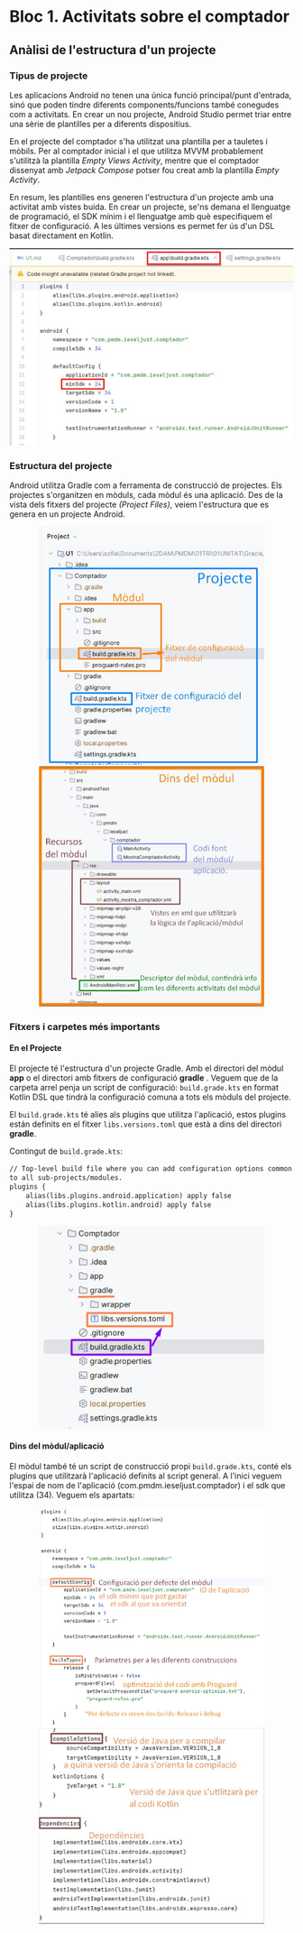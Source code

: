 
# Bloc 1. Activitats sobre el comptador

## Anàlisi de l'estructura d'un projecte

### Tipus de projecte

Les aplicacions Android no tenen una única funció principal/punt d'entrada, sinó que poden tindre diferents components/funcions també conegudes com a activitats. En crear un nou projecte, Android Studio permet triar entre una sèrie de plantilles per a diferents dispositius.

En el projecte del comptador s'ha utilitzat una plantilla per a tauletes i mòbils. Per al comptador inicial i el que utilitza MVVM probablement s'utilitzà la plantilla *Empty Views Activity*, mentre que el comptador dissenyat amb *Jetpack Compose* potser fou creat amb la plantilla *Empty Activity*.

En resum, les plantilles ens generen l'estructura d'un projecte amb una activitat amb vistes buida. En crear un projecte, se'ns demana el llenguatge de programació, el SDK mínim i el llenguatge amb què especifiquem el fitxer de configuració. A les últimes versions es permet fer ús d'un DSL basat directament en Kotlin.

![Alt text](https://github.com/SofiaGracia/Gracia_Mascarell_Sofia_PMDM2425/blob/main/Imatges/Screenshot_1.jpg)

### Estructura del projecte

Android utilitza Gradle com a ferramenta de construcció de projectes. Els projectes s'organitzen en mòduls, cada mòdul és una aplicació.
Des de la vista dels fitxers del projecte *(Project Files)*, veiem l'estructura que es genera en un projecte Android.
<p align="center">
  <img src="https://github.com/SofiaGracia/Gracia_Mascarell_Sofia_PMDM2425/blob/main/Imatges/Screenshot_2.jpg" alt="Imatge 1" width="400"/>
  <img src="https://github.com/SofiaGracia/Gracia_Mascarell_Sofia_PMDM2425/blob/main/Imatges/Screenshot_3.jpg" alt="Imatge 2" width="400"/>
</p>

### Fitxers i carpetes més importants

#### En el Projecte

El projecte té l'estructura d'un projecte Gradle. Amb el directori del mòdul **app** o el directori amb fitxers de configuració **gradle** .
Veguem que de la carpeta arrel penja un script de configuració: `build.grade.kts` en format Kotlin DSL que tindrá la configuració comuna a tots els mòduls del projecte.

El `build.grade.kts` té alies als plugins que utilitza l'aplicació, estos plugins están definits en el fitxer `libs.versions.toml` que està a dins del directori **gradle**.

Contingut de `build.grade.kts`:

```
// Top-level build file where you can add configuration options common to all sub-projects/modules.
plugins {
    alias(libs.plugins.android.application) apply false
    alias(libs.plugins.kotlin.android) apply false
}

```
<p align="center">
  <img src="https://github.com/SofiaGracia/Gracia_Mascarell_Sofia_PMDM2425/blob/main/Imatges/Screenshot_4.jpg" alt="Imatge 1" width="400"/>
</p>

#### Dins del mòdul/aplicació

El mòdul també té un script de construcció propi `build.grade.kts`, conté els plugins que utilitzarà l'aplicació definits al script general.
A l'inici veguem l'espai de nom de l'aplicació (com.pmdm.ieseljust.comptador) i el sdk que utilitza (34).
Veguem els apartats:

<p align="center">
  <img src="https://github.com/SofiaGracia/Gracia_Mascarell_Sofia_PMDM2425/blob/main/Imatges/Screenshot_5.jpg" alt="Imatge 5" width="400"/>
  <img src="https://github.com/SofiaGracia/Gracia_Mascarell_Sofia_PMDM2425/blob/main/Imatges/Screenshot_6.jpg" alt="Imatge 6" width="400"/>
</p>